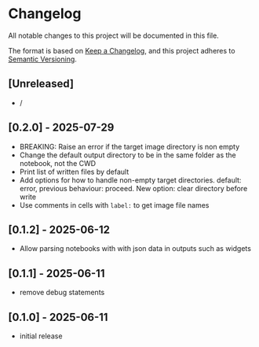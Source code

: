 # Changelog

All notable changes to this project will be documented in this file.

The format is based on [Keep a Changelog],
and this project adheres to [Semantic Versioning].

## [Unreleased]

- /

## [0.2.0] - 2025-07-29

- BREAKING: Raise an error if the target image directory is non empty
- Change the default output directory to be in the same folder as the notebook, not the CWD
- Print list of written files by default
- Add options for how to handle non-empty target directories. default: error, previous behaviour: proceed. New option: clear directory before write
- Use comments in cells with `label:` to get image file names

## [0.1.2] - 2025-06-12

- Allow parsing notebooks with with json data in outputs such as widgets

## [0.1.1] - 2025-06-11

- remove debug statements

## [0.1.0] - 2025-06-11

- initial release

<!-- Links -->
[keep a changelog]: https://keepachangelog.com/en/1.0.0/
[semantic versioning]: https://semver.org/spec/v2.0.0.html
